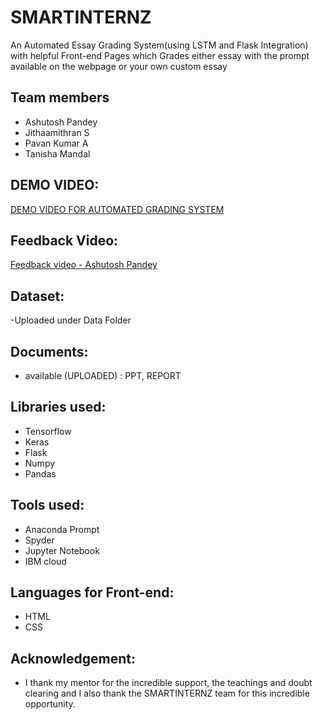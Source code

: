 # SMARTINTERNZ
An Automated Essay Grading System(using LSTM and Flask Integration) with helpful Front-end Pages which Grades either essay with the prompt available on the webpage or your own custom essay 
## Team members
- Ashutosh Pandey
- Jithaamithran S
- Pavan Kumar A
- Tanisha Mandal
## DEMO VIDEO:

[DEMO VIDEO FOR AUTOMATED GRADING SYSTEM](https://drive.google.com/drive/folders/1ut0dPHiLo37X0kTQIN5pY6iYZy02KpUB?usp=sharing)

## Feedback Video:

[Feedback video - Ashutosh Pandey](https://drive.google.com/drive/folders/1yAYxipRH-eJBhQvvdavKsfcz4n1qQTRt?usp=sharing)

## Dataset:

-Uploaded under Data Folder

## Documents:

- available (UPLOADED) : PPT, REPORT

## Libraries used:

- Tensorflow
- Keras
- Flask
- Numpy
- Pandas

## Tools used:

- Anaconda Prompt
- Spyder
- Jupyter Notebook
- IBM cloud

## Languages for Front-end:

- HTML
- CSS

## Acknowledgement:

- I thank my mentor for the incredible support, the teachings and doubt clearing and I also thank the SMARTINTERNZ team for this incredible opportunity.
